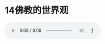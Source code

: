 
# 14佛教的世界观

<audio controls src="https://s3.ap-northeast-1.wasabisys.com/hdcx/jmy/%e6%85%a7%e7%81%af%e7%a6%85%e4%bf%ae%e8%af%be/%e6%85%a7%e7%81%af%e7%a6%85%e4%bf%ae%e8%af%be%e7%ac%ac%e4%ba%8c%e5%86%8c/15%20%e4%bd%9b%e6%95%99%e7%9a%84%e4%b8%96%e7%95%8c%e8%a7%82(2004).mp3" />

import TOCInline from '@theme/TOCInline';

<details>
<summary>目录</summary>
<TOCInline toc={toc} maxHeadingLevel='6' />
</details>

import Mypara from '@site/src/components/myp';

<Mypara />

## 一、学习佛教世界观的重要性

为什么要讲佛教的世界观呢？因为，虽然佛教的世界观是一门普通的常识，但对佛教徒或研究佛教的人来说，却是相当重要的。

有些人认为，因为佛教讲空性，所以就没有什么世界观或人生观等概念；也有人认为，佛教只不过就是烧香磕头，劝人向善而已。这两种观点都是片面的，其实佛教并非如此简单。虽然佛教是讲空性，但并不是说万物皆不存在；烧香磕头也不能代表佛教，更不能阐明佛教教义；还有，劝人向善的确是佛教所宣扬的，但却并不是佛教独一无二的特点，例如：传统儒家的“己所不欲，勿施于人”等教导，也同样是在劝人向善。由此可见，上述这些观点，都是因为对佛教的一知半解所造成的。为了让更多的人弄清这一点，所以有必要就此问题进行一些研讨。

要讨论这个题目的另一个原因，是因为佛教经典对宇宙构成的描述，与现代自然科学所发现的结果，从表面上看似乎有部分冲突。一些不懂佛教教义的人，就因此而认为佛教不科学，并连带地将佛教的一些修法与见解，也认定为是不准确、不合理的。之所以有这样的看法，主要是由于没有系统地学过佛教，因此也就无法透彻地了解佛教的真正见解。

在西方历史上，曾出现过多次宗教与科学之间的争论。每当此时，自然科学往往能提出强有力的、具说服力的证据，来驳斥宗教的部分理论；然而，不但现代科学无法推翻或证明西方宗教所阐述的造物主，就连这些宗教本身，也不能令人信服地说明这一点。如此一来，有些人就以点代面，想当然地依此类推，对所有宗教、所有教派，以及所有的修法和见解，都抱持同样的观感，认为它们都是迷信、愚昧、消极、落后的代名词，佛教当然也难逃此劫。为了澄清这些误会，为了消除这些成见，就理当以研学佛教世界观作为切入点。

因此，虽然佛教特有的教义包括缘起性空、大空性、大光明、生起次第、圆满次第等一系列的见解和修法，但此处暂时不讲这些，而只就佛教的世界观进行一些必要的讨论。

这个题目如果深入地讲，就必须要对宇宙形成理论作广泛的研究，其复杂性可想而知，所以今天只是浅谈而已，希望能以此提供给诸位一些思维的线索。

## 二、佛教的微观世界观

要完整地叙述佛教的世界观，就要从微观世界与宏观世界两个层面来讲。

首先讲微观世界：佛教的很多基本教派在对微观世界的观点上，都存在着许多分歧，其缘由可上溯到近三千年以前，佛在转法轮时，曾有意地宣讲了不同的教言，人们根据各自所听到的法语，从而创立了不同的教派。基本教派有四：一切有部、经部、唯识宗与中观派。（如果将密宗单独分开，则就是第五派了，但此处暂时不讲密宗的见解。）如从大小乘的角度来分，则一切有部和经部属于小乘，唯识宗和中观派属于大乘。四大基本教派的见解像楼梯一样，分成四种不同层次，一层高过一层。

之所以有这样不同的层次，是因为佛考虑到众生的承受能力不同。如果一开始传法就讲中观或密宗，闻法者会难以接受，并因此退失信心，从而不能进入解脱道。如果这一世不能走解脱的路，下一世能否再有这样的机会就很难说了。为了给众生培植相应的善根，为了适应不同众生的根基，佛才会以不同教言的方便来因材施教。也可以说，是因为众生需要不同的引导，才会有这些教派的创立。这一切，都是度化众生的善巧方便，而并不是佛教论师或高僧大德们彼此之间的观点存在着分歧或者矛盾所导致的。

下面分别就四大基本教派的观点一一进行介绍：

### （一）一切有部的观点

一切有部认为：外界的山河大地、房舍以及肉身等所有的粗大物质，都是由微尘所组成的。佛经中所谓的微尘，就如同科学目前所发现的基本粒子--质子、中子、光子、介子、超子等等一样，是构成物质的极小单位。他们认为，所有粗大的物质，都是由细小的微尘所组成的。虽然《具舍论》中对非常细微的、最小的物质结构体，安立了许多不同的名词：极微、微尘、铁尘、水尘、兔毛尘、羊毛尘、象毛尘、日光尘等等，但我们暂时知道是“微尘”就足够了。微尘又是由最细小的极微尘组成，这个极微尘已经细小到不能再被分割，或说已经分到不能再分的地步，所以叫做无方分极微尘。这种极微尘是实有的，它是物质构成的基本元素，所有粗大的物质，则只不过是极微尘的产物而已。

也就是说，山河大地、人体、房舍等粗大的物质，都是由许多极微尘堆积而成的，除了极微尘以外，这些物质实际上都不存在。众多极微尘的累积，就会使人形成幻觉。所谓的幻觉，就是以为物质确有形状、颜色等等。然而，这些错觉中的山河大地、人体、房舍等却并不存在，只不过是一些没有形状、颜色的极微尘而已。

极微尘与极微尘之间，有空间相隔。这种极微尘之间的空隙，虽然从宏观世界的角度来看是很渺小的，但在微观世界里，它还是有相当大的距离。

一切有部同时认为：精神也可以被分割，但无法像物质那样由方向来分，而是经由时间来分。譬如一个人心中冒起了一刹那的念头，虽然这一刹那的念头在宏观世界里是非常短暂的，但从微观世界的角度来看，这一瞬间的念头也可以再分成许多前后的阶段，直至最后分到实有的无分刹那。

另外，一切有部还将时间、空间、速度、方向等法都抉择为实有。

由时间将精神分割到不能再分的无分刹那，与物质的最小单位极微尘相结合，这两个元素就构成了人，除此之外，我与众生都不成立。一切有部就是经由极微尘以及无分刹那来抉择人无我，再以此为理论基础，从而证达阿罗汉的果位。

### （二）经部的观点

经部关于微观世界的观点，基本上与一切有部相似。二者之间的差别，在于经部进一步将时间、空间、速度、方向等判定为非实有。

何谓空间？所谓空间，就是在一个范围内没有被任何物体所占据的位置，这种没有被占的位置，就是空间，除此以外，并没有空间的存在。如果有东西占据了某个位置，这个位置就没有空间了；当物体被移走后，腾出来的位置就是空间。由此可见，所谓的空间，实际上是假立的、不实在的。

再说时间，不论是一分钟或一小时，一个月或一年，都只不过是物质变化的过程而已，除此之外，并不存在所谓的时间。我们只能通过世上万物的变化来判定时间，譬如根据气候的变化过程，而建立起春夏秋冬的时间概念等等。这种物质变化的过程，我们称之为时间。

我们可以设想，如果太空中没有任何星球的话，我们能算定时间吗？不能。由此可知，时间只不过是以物质变化为基础，由人的意识而增上安立的法。

虽然现代物理学对时间也有不同说法，到底时间存不存在，它的本体究竟为何，都是学术界激烈讨论的课题之一，但经部的论师们却认为，时间只是人的一种概念而已，除了物质的变化以外，实际上并不存在独立的时间本质。

那么速度又是什么呢？只是物质运动的过程而已。除了物质以外，并没有速度可言。譬如，当某个物体在静止状态下，它是处于零的位置；在第一刹那，它进入第一个位置；在第二刹那，进入第二个位置......这样就形成了所谓的“速度”。由上可知，无论物体是在零的位置，还是正进入第一、第二、第三等位置时，都是除了物质自身的本性以外，不存在任何实质上的速度。

虽然从宏观而言，用我们的肉眼可以看到一个物体迁移的速度；但从微观的角度而言，它却不存在任何真正意义上的迁移。因为一个极微尘才刚产生，在还来不及迁移之际，就当即消失了。这个观点，与德国物理学家海森堡的“测不准原理”比较接近。

方向也是如此。譬如，我们如果以一个基点为中心，来指出东南西北的方向，这些所谓的方向也只是相对的，而不是绝对的。因为如果向东移动一段距离，重设一个基点的话，原来的东方就变成现在的西方了......类似的例子还有很多，故不一一陈述。

以上内容，为经部与一切有部的差异。

二者的共同点是，经部也同样认为粗大的物质并不独立存在，所谓的存在只是由许多的极微尘占据了空间而已。但极微尘为什么会聚集在某个空间而不分散呢？他们对此解释道，这是由于每一个微尘都可分成地、水、火、风四大的缘故。请大家注意，这里所说的地、水、火、风，并非我们平时所看到的地、水、火、风，而是指某种能力。

所谓“水”，是指将微尘聚集在一起，而不让它们分散的能力。由于每个微尘中都有水的成分，即彼此之间的吸引力，所以不会散开，但在经部的一些论著中，却将其归为风的力量。而在物理学中，则称其为“粒子之间的引力”；所谓“地”，不是指宏观世界里的地，而是指所有坚硬的物质，如骨头、金属等物质中的坚硬成分都属于地；除了四大之外，还有一种无形的力量，就是众生的共业，这是现代科学所无法证明的。

以上内容，是经部关于微观世界的观点。

早在公元前四世纪，西方的科学家们就提出过原子学说。他们认为，世界最基本的成分，是物质的最小碎片，这种碎片希腊文称为 atomos，即不可再分割的意思。原子的英文写法 atom，即来源于此。几千年来，人类一直认为原子是构成宇宙万物的最小单位，但事实证明，原子根本不是坚实而不可分的物质，而是极为微小的能源贮藏室。直至二十世纪初期，科学家们才对原子的结构有了新的了解，并开始探讨潜藏于原子中的巨大能量。在每一个原子的中心，是由质子(proton)和中子(neutron)组成的原子核，原子核周围有电子(electron)围绕旋转。

而夸克学说的提出，更使世人对微观世界的认识尺度分别缩小到原来的十亿分之一（相对于原子）和万分之一（相对于原子核）。但即使是夸克、轻子和传播子（即传递力的粒子）这些现代科学目前所发现的更为基本的粒子，其细微程度仍远远不及经部与一切有部所说的极微尘。

更重要的差别是，经部和一切有部通过对微尘的发现，从而抉择出人无我，并由此走向解脱；而物理学对基本粒子的研究结果，却不幸被用于现代武器的推陈出新方面。双方所走路线的不同，是显而易见的。

### （三）唯识宗的观点

唯识宗认为，如果不详细观察的话，外界的物质在表面上是存在的；要是深入地进行观察，则外界物质的实有性就无法成立。为何无法成立呢？因为，如果用最简单的分解方法来观察物质，就根本找不到物质终极的实有性，也就是说，根本就不存在任何基本粒子，表面上的存在只不过是一种幻觉而已。这也是佛教独有的论点之一，其他学说都还没有达到这个境界。

在唯识宗的微观世界里，没有真正的物质存在，所有的物质经过观察后，都是内心的现象。这种观点的某些部分，有点像贝克莱的“经验论”，但二者的差异之处也很多。然而，我们不能因为它们有一点像，便认定唯识宗就是唯心论。这好比牛羊头上都有角，却不能因此而认为牛就是羊，羊就是牛一样。既然所有的教派都是人创立的，其间必定会有某些共同点，但细微的共同点不足以认定此即彼，彼即此。

总之，唯识宗的微观世界，是一个非常内在的精神世界，外在的物质世界对他们而言并不存在。

### （四）中观派的观点

中观派有两种观点，其中最究竟的见解就是空性。从空性的角度来说，已经不存在所谓的微观或宏观世界，一切都是空性。但中观也讲世俗谛，所谓世俗谛，就是从眼耳鼻舌等感官所得出的结论。

从世俗谛的角度来说，中观也有两种：一种是与唯识宗类似，即认为不存在物质的微观世界；但大部分的中观世俗谛见解，也可以称之为世间观。所谓世间观是指：在正常情况下，如果以眼耳鼻舌身能够感知到某种物质，就承认它的存在。譬如，如果能看到或听到某种事物，就承认这个事物的存在。

佛曾说过：“世间人会与我争论，但我不与世间人争论。世间人认为存在的，我也承认是存在；世间人认为不存在的，我也承认是不存在。”这句话的意思就是：从世俗的角度来看，外在的山河大地等不可能不存在，肯定是存在的，只不过这是世俗人的见解，是眼耳鼻舌所得出的结论。这就是世间观，很多中观世俗谛的境界就是如此。

在世间观的世俗谛境界中，也存在着物质的微观世界。这种见解与经部的观点十分相似：外界粗大的物质是由许多极微尘构成的，很多极微尘堆积成不同的形状，并由人替这些不同的形状取了不同的名字，如房子、车子等等，而实际上它们只是一堆堆的微尘而已。

总结四个基本教派的论点如下：由于唯识宗认为没有物质的微观世界，所以就暂且不谈；其他三派大部分的见解，都承认物质的微观世界。

中观派则是将一切有部与经部认为不可再分割的无方分极微尘分解尽了，什么都不存在--虚空一片，物质的本体越往深处寻找就越找不到，最终达到无中无边的空性境界。就像万里无云的晴朗天空，没有天地万物、喜乐悲苦，这就是中观的空性。

小乘的微观世界观，与早期自然哲学的原子论，或经典物理在物质结构上的发现，是有一点点相似的。但是中观派和唯识派遮破了这种论点，而认为：根本就没有任何基本粒子的存在。但目前科学领域的研究结果却尚未达到这种境界，量子力学虽说比较接近，但也只是接近而已。

我曾与几位数学家，以及权威的量子物理学家探讨过这个问题，他们都认为物质最终是不可能变成虚空的，即便质量可以转变成能量，但能量却不可能消失。目前科学的观点仅止于此，但从佛教的角度来看，这还不够深。

这几年我看了一些物理学方面的书，并多次向物理学专家请教，也学到了一些东西，但对我来说却是了无新意，因为其中的许多观点与佛教是一致的，而且在经书中都已讲得非常透彻。只是他们的结论是靠仪器实验出来的，而我们的结论则是由推理或前辈的证悟而来，差别仅此而已。不论是爱因斯坦的相对论，或是玻尔等人的量子力学，我都不觉得特别新鲜，反倒认为这些理论还未达至巅峰，有必要继续发展。

综上所述，中观的微观世界观，其境界已经超越了最先进的物理学说。至于密宗，则更有着非常奥妙的、准确的、实用的微观世界的观点，但现在还不必急着讲，此处只讲显宗的观点。

仅就微观世界的论点而言，纵观全世界所有的学说，不论是宗教的、科学的还是哲学的，没有一个能比佛经讲得更为透彻。我们可以肯定地说，佛教的微观世界观，已经远远超越了所有目前已知的其他学说。如果量子力学能不断发展进步，也有可能达到佛教微观世界的部分境界，但即便经过成千上万年的发展，它也不会超越佛教的究竟境界。

无数的事例可以证明，世间的科学理论永远无法抵达究竟，终将被新的观点所替代。我们都知道，虽然经典物理学家也曾宣布：物理学的研究成果已经达到了顶峰！但随着爱因斯坦等人的相继出现，经典物理学的观点就陷入了尴尬的境地，而不得不被推翻。

佛教中观的微观世界的境界却不是这样，在这种境界中，物质世界已经被分解到虚空的状态，所以没有再超越它的可能。

有些人因为不了解佛教的推断方式，所以不能接受上述观点，不接受也无妨，这是个人的问题，能否接受通常要看个人的理解程度。诸位也许对量子力学的观点比较精通，但对佛经中的观点却不一定能了解得十分透彻，所以自然会有这样那样的看法，但无论如何，绝不是因为我是佛教徒才如此自卖自夸，如果单纯因为我们是佛教徒才这样说，那就是片面的看法，是站不住脚的。假如无根无据地夸大其词，也就毫无意义；如果所讲的观点有根据、合逻辑，则在任何情况下都经得起考验。 总之，佛教教理的无懈可击，是不可否认的事实，我们只需拿几本其他宗教或者学科的书与佛经比较一下，就可以一见分晓。

言归正传，佛教的微观世界观为何要如此抉择物质呢？其宗旨，是要借此打破我们对人、对事、对钱财名利等世间万法的执着。至于其他学说，则有着与佛教截然不同的目的。

## 三、佛教的宏观世界观

世人对佛教的最大误解，主要是在宏观世界的问题上。譬如：有人认为，《具舍论》中没有说地球是圆球形；《时轮金刚》也没有提到这个世界是圆形的；佛经中对须弥山、月亮、太阳以及四大部洲等等的描述，与科学家们从月球上或太空中所看到的情形也是大相径庭；还有，佛经所说的太阳围绕四大洲的观点，也与现代科学所发现的事实恰恰相反；另外，经书中在描绘月球的时候，提及了月球上的天人以及天人的宫殿等等。但大家都知道，一九六九年的七月二十日下午，阿波罗十一号正式在月球上登陆。三位太空人在月球上进行了长达二十一小时的探测，却没有发现任何的天人或宫殿......这些事实是无法回避的，因为这在佛经中叫做现量，就是能清清楚楚地见到。

难道是佛的错误吗？为什么会有这样的矛盾呢？是不是现代科学发达以后，就出现了新的世界观，所以我们才要去寻找答案？这一切，就是今天要讲的主题。

其实，释迦牟尼佛住世时，就早已回答了这个问题。我们都知道，现代科学的历史只有三百多年，二千多年前结集的佛经，虽然不可能存在与现代科学研究成果相抵触的问题，但在当时的佛经中，就有了自己的问题和答案。当时的佛教学者，便已经就佛经与佛经之间对宇宙构成，以及我们所生存的这个世界的不同描述提出过疑问。譬如《具舍论》与《时轮金刚》对宇宙构成的描述就有非常大的出入，关于日食和月食的说法也有很多种，以至于后来的佛教学者对此产生了诸多疑问：难道是有两个世界？还是一个世界有几种不同的描述？于是乎学者们就到佛经中去寻找答案，结果他们找到了。那么，佛经中对这些差异是如何解释的呢？下面我们分别进行讲解：

第一、关于对宇宙不同描述的解释，有以下的几种：

1、在《时轮金刚》的一个大疏里将此问题讲得非常清楚。这个《时轮金刚大疏》，是以前的香巴拉人写的，距今有二千一百八十一年的历史。后来西藏人也写了很多这方面的书，距今也有七、八百年左右，所以，这些都不可能是为了应付登陆月球或物理学的发展，才被动地来思考该如何进行解释的。

针对《具舍论》与《时轮金刚》对宇宙结构描述之间的巨大差异，《大疏》以恰如其分的理由向我们一语道破：问题的关键，在于佛陀传法的内容不是根据自己的证悟境界，而是取决于听众的接受能力。其主要考量，是看对方能否受益。

如果能利益众生，就算所讲的与事实不尽相符，佛也会暂时先这样讲，然后再慢慢地引导；如对众生有害，就算事实的确如此，佛也不会如实告知。听众能承受到什么程度，唯有佛才知道。因为佛有他心通，所以十分清楚地知道，在当时的社会环境及文化背景下，只有这么讲才能让听众接受，从而利益那些众生。由此可知，佛之所以说大地是平面的，中间有须弥山等等，都是度化众生的一种权巧方便。

不仅《大疏》之类的论著这样进行解释，包括佛陀自己也作过类似的解答。比如，针对释迦牟尼佛在不同场合谈及当初自己是如何发菩提心，如何走上解脱道前后说法之间的偏差，一位弟子就曾问道：为何从前您说是在某尊佛前发心，现在又说在另一尊佛前发的心呢？佛陀对此回答道：我传法的内容是随众生的根基而定，针对以前那些人，就要那么讲，他们才能接受；对于后来的这些人，只有这样讲，才能对他们有益。唯一的衡量标准，就是众生的利益。由此可见，佛陀传法的内容，是随众生的根基而变的。

这是否意味着佛永远都不讲真理，只随众生根基而说呢？也不是。这只能说明：因为众生的根基千差万别，所以进入佛门的途径也是各不相同的。在经由不同方法逐步将各类众生引导入门之后，最终的解脱道还是只有一条。

佛经中对同一事物或现象之所以有多种不同的描述，其原因就在于此。至于佛经的描述与现代科学发现之间的差异，想必也就不难理解了。

2、无论是《具舍论》或《时轮金刚》，其中对宇宙结构所作的描述，从空性的角度来说，都是众生的幻觉，都不可能实有存在；但从世俗谛或众生的角度来看，两者的描述都有可能。也就是说，在某些人的境界中，宇宙的结构正如《具舍论》所言；而在另一些人的境界中，宇宙的结构又如《时轮金刚》中所说的一样。因此，针对不同业感的众生，佛的开示也不只一种。

另外，《时轮金刚大疏》中还提到：在一个五肘深五肘宽的岩洞里，可以容纳转轮王与他的四部大军。也即是说，从一个普通人的角度而言，这只是一个小小的山洞；但对另一个众生而言，则可以容纳转轮王以及他所率领的千军万马。

《大疏》中又说道：令人类垂涎三尺的一桌丰盛美食，在饿鬼众生的境界中却根本不存在；对于造作过杀生等严重罪业的地狱众生而言，在如同针尖般大小的微尘上，也会出现险恶峻峭的高山。

对于这些看似矛盾重重的描述，该如何解释呢？其主要原因，就在于不同众生会有不同的认知或者“业感”，因为这些景象都不是外在的，而是一种内在的缘起。这好比密勒日巴尊者钻到牛角中去，牛角没有变大，密勒日巴也没有缩小一样，但这却是谁也抹杀不了的事实。

依照佛陀所讲的观点，不同的众生看同一个星球，各自会看到不同的形状，因为内在缘起的差别会影响到外在的缘起。佛教所讲的这些奇妙现象，蕴含着现代科学与哲学以前从未接触过，将来也不可能彻底知晓的真理。

当修行不足的时候，外在的诱惑会变得强大有力，从而使内在的能力无法与之抗衡；当修行达到一定程度，而使内心获得自在之后，内在的能力就能随意改变外在的状况。现代科学无法解释这一点，即使爱因斯坦提出了相对论，但从佛教的角度来看，其深度和广度却远远不够。

虽然佛陀将这个世界描述成很多不同的形状，但并非意味着这个世界同时存在这么多不同的形状，而是表明一个世界在不同众生的眼里，会显现出不同的面貌，其原因就在于内在因缘的不同，只有佛才能知道个中奥妙。佛经中对这个世界的各种描述就是由此而来的。

也许有人会提出疑问：为什么没有一部佛经中的描述，符合现代科学所发现的世界“真相”呢？

因为，在当时人的概念中，大地就是平面的，太阳围绕着大地而转。虽然从现代人的角度而言，这些观念是错误的，但在这些相对来说不是很关键的问题上，佛陀都不会与世人争论。不论地球是圆的还是平的，对希求解脱的人来说并不重要，对修行也不会有丝毫影响。因为这些都是小问题，佛也就无需与世人争辩，但在重要的关键问题上，佛却非常认真，力图要推翻世人的错误观点。譬如，我们始终认为有一个“我”的存在，对此，佛就不遗余力地加以破斥。佛的说法原则，是抓根不抓枝。

佛陀传法先后只持续了四十多年的时间，宣讲《具舍论》与《时轮金刚》中间相隔的年头也只有三十多年，在这短短的时间内，以佛陀浩瀚如海般的智慧，怎么可能讲到后面就忘了前面是如何讲的，然后又重新再讲一个不同的观点呢？即使普通人在说话时，也会注意到前后的一贯性，不可能前后颠倒，信口开河。所以，佛陀如此传法，是有世人无法测度之密意的。

实际上，不要说我们生存的这个小小的世界，就算是太阳系、银河系，乃至整个宇宙所有成员的一切运动，佛也了解得一清二楚。关于这一点，我们只需将《时轮金刚》天文学与现代天文学的某些数据作一比较，就可以真相大白，譬如：

 古今天文学比较 | 现代天文学 | 《时轮金刚》天文学
------|------|--------
 主要天文数据 | （单位：天） | （单位：天）
 地球公转轨道周期 | 365 | 365
 月球轨道周期 | 27.3217 | 27.395343
 火星轨道周期 | 686.980 | 687
 水星轨道周期 | 87.968 | 87.97
 土星轨道周期 | 10759.2 | 10766
 金星轨道周期 | 224.701 | 224.7
 木星轨道周期 | 4332.6 | 4332
 黄白道交点周期 | 6793.460 | 6792.99

**注：两个天文学的小数进位取值不一定相同。**

其中黄道和白道的两个交点，在《时轮金刚》天文学中取名为罗睺罗的头和尾，罗睺罗是传说中的动物，因此有些人就误解了佛教的天文学，以为这只不过是一些神话传说而已。但从上面的数字可见，除了土星的周期以外，其他结果与现代天文学的计算结果有着惊人的相似。

我们都知道，为了研究月球等天体的运动，几个世纪以来，许多天文学家耗尽了毕生的精力；但是，没有借助于任何精密仪器，仅凭着超人的智慧，佛陀便早已用精确度极高的数据，十分准确地描述了月球在其轨道上运动的平均速度和近地点与远地点的速度，以及其他星球的顺行、留、逆行\[1\]等运动的情况。

具有如此智慧的佛陀，又怎么可能毫无意义地说出先后矛盾的话来呢？绝不可能！

3、佛经对宇宙结构的描述众说纷纭的另一个原因，是因为如果经书中只有一种描述，大家就会从此认定宇宙只是这个样子，世界肯定就是这样，继而使其成为固定不变的一种执着。正因为佛经中有各种各样的描述，孰是孰非很难确定，世人就不会固守一见，从而最终了解到：原来外境是随着众生的因缘而变的。

所以，要了解佛教或是想研究佛经，就必须饱览佛教经论。无论是要支持或是批评佛教，就算没有读遍所有的经论，至少也要掌握其中的关键。如果只是翻过几本经书，就想对佛教妄加评论，是非常草率的做法，谁也没有资格这么做。在仅知皮毛的情况下，任何评语都是盲目的、无知的。这就像要评价基督教的观点，首先就必须熟读圣经，假设除了知道耶稣这个人以外，对基督教的其他教义都一窍不通，又如何去加以评论呢？

上述观点除了在《时轮金刚》中提过以外，在一千多年前的学者所着的《般若波罗密多释》中也宣说过同样的道理。

第二、佛经中曾讲道：月球上有天人和天人的宫殿。可是当宇航员登上月球时，却只能失望地看到一个毫无生机的星球。

如果要问其中谁对谁错，应该是双方都没错。我们在承认科学发现的同时，也要记住佛曾亲口所说的话：“世间人与我争论，我不与世间人争论；世间人认为存在的，我也承认是存在；世间人认为不存在的，我也承认是不存在。”所以，佛教的包容性很大。不仅是现代的，就是千百万年以后的科学新发现，佛教都可以包容。

佛所说的“世间人”，并不是指任何一个人的胡思乱想，而是指在正常情况下，以人的眼耳鼻舌等感官所得出的结论。如果我们看到此屋中没有骆驼和大象，佛也会认定是没有；如果我们看到此屋中有很多人，佛也会承认有很多人。当佛站在我们世间人的立场来看问题时，由于这些是我们眼睛所得到的结论，佛就会予以承认。

同理，虽然现代科学是依靠各种仪器来作实验，下定论，但仪器最终还是要靠人的眼睛来观察。说穿了，实验都是人作出来的，而人靠的就是眼耳鼻舌身。这些感官在正常情况下所得到的结论，佛永远都不会否定。只要是经过无可非议的实验所得到的结论或新生的事物，佛教都会接纳。只要是佛教徒，都应该知道这一点。从这个意义上讲，佛教的宏观世界观有着无限发展的空间，这是非常重要的。

既然我们不否认现代科学对宇宙的准确认知，那么佛陀为什么要在荒凉寂寥的月球上描绘出美丽的天人和华丽的宫殿呢？

其实，佛并没有说月球上存在着以普通人类的肉眼可以看到的天人和宫殿，并不是说在月球上存在着人类的城市，而是说有天人的城市。如果佛说有人类的城市在月球上，人们就应该能看到；如果月球上只有天人的城市，则人类就不一定能看到。

佛曾说过，两种不同道的众生在看同一个东西时，会得到两种不同的结论。人只能看到人的世界，而看不到天人的世界。就像人的肉眼只能看到粗大的物质，而看不到无线电波等更细微的物质形态，但却不能说因为我们看不见，无线电波就不存在。同样，天人的世界也不是我们所能看到的。

这种说法合乎逻辑吗？其逻辑性非常强！两种完全不同道的众生，其器官的构造与阿赖耶识中的种子都截然不同，当他们同时看一个东西时，看到的会是两种不同的结果。如同有些鱼类和人类的感受不同一样，天人和人类之间的差别就更大，他们在观察同一外境时，所得出的结果就更不相同。由于天人比人类高一个生命档次，所以天人可以看到人的世界，而人却不能看到天人的世界。总而言之，问题的答案应该是，因为佛并没有说月球上有人可以看到的城市，所以佛的说法没有错。

这不是新的答案，而是几千年前就有的答案，也是非常精妙的回答。如何能证明这一点呢？佛经中讲过：以前有一种老鼠，专门住在火坑中，以火为食却毫发无损；过去还有一种衣服，穿脏了不能用水洗，而是要扔到火里，以熊熊烈火来清除衣服上的污垢，却不会烧坏衣服，因为这种衣服的原料是石材。在中国的史籍中，也有这样的记载。

因为那种老鼠的身体构造与我们不同，就像用石材做的衣服与用普通布料做的衣服不同，所以能够承受烈火的高温一样，老鼠对火的感觉也与我们人类完全不一样，因此就可以生活在火里。虽然现在没有再听说有此类动物，可能是已经绝种了，但很多人都知道，在海底的火山口附近，即使水温高达摄氏二百度，却仍然有一些鱼类常年生活于其间，完全不受高温的影响。如果是人类或其他鱼类，则绝对无法在这种环境中生存。

从以上这些例子可以得出一个结论，不是所有众生对冷热疼痛的感受都一样。既然感觉可以如此不同，那么眼睛所看到的现象不尽相同也是合情合理的。类似的逻辑还有很多，此处无需赘述。

如果从这个角度来推理的话，就根本没有理由执持一般人所谓“眼见为凭”的正确性。难道在整个宇宙中，唯有人眼所见才算是真理吗？并非如此！我们不能排除有比我们看得更清楚、更透彻的生命存在，而且也不能排除他们在看我们所了知的太阳系之时，会看到一个跟我们所见的世界完全不同的世界。

我们对外在冷热疼痛等等的感觉，其实也是一种内在的特殊因缘反映在表面上而已。而人类正常的感官反应，也只是相对地准确，而不是绝对真理。人类的许多传统观念已经被量子力学推翻，而量子力学无法推翻的观念，却早已被佛理所推翻了。因此，我们没有理由固守己见地坚持：只有我们所看见的才是唯一的真理！

对佛教修行人来说，这是很容易接受的。譬如：密勒日巴尊者能自在地穿越悬崖，或双盘坐在空中；有些成就者的脚踩在石头上，就像是踩在泥地上一样，立刻可以现出脚印；又有些瑜伽士能够穿越墙壁等等。这些不可否认的事实，便足以颠覆传统的旧观念。

现代人很傲慢，总喜欢将自己没看到或想不通的归结为不存在。没有看到是事实，但这却不能说明不存在。譬如，在三百多年前，还没有量子力学理论的出现，可它当时是不是绝对不存在呢？当然不是，只是未被人发现而已。同样，有关月球的问题，也要从这个角度来分析。

必须强调的一点是，并不是在人类登陆月球，并发现它是个不毛之地之后，我们才开始去寻找问题的答案，而是由于佛学家们考虑得非常周到，所以二千多年前的佛教典籍中，就已经有了答案。

总结以上各点可知，佛教的微观世界境界不仅超越了早期的自然哲学原子论，也超越了现代量子力学的论点；而佛教在宏观世界领域中，已经令人心悦诚服地分析出：宇宙构成的许多类型，是由于众生内在因缘的不同所致。反观科学和其他学说，他们只是一成不变地死认一个我们熟知的圆形地球，月球则是死寂一片，从没有推测过一个地球或月球同时有不同现象存在的可能性。仅从这一点而言，我们也无法否认佛教宏观世界观的先进性与包容性远胜于现有的其他学说。

总而言之，作为一种学说，或是像佛教这样极具逻辑性的宗教，其所有的观点都必须有根据、合逻辑。在佛教的世界观中，微观世界与现代的物理学既有相同点，也有超越其上的地方；而宏观世界与现代科学的相同点，大家可参阅《大方广佛华严经》的第九品。在第九品中讲道：太空中漫布着许许多多的世界，其数量是无边无际的。这不仅与现代科学的发现一致，更远远超越了日心说和地心说；至于宏观世界与科学的不同点，则是佛陀为了令众生入道的一种权巧方便；还有许多佛教特有的、超胜于科学的观点，则是现代科学根本无法解释的。

在西方，时常有媒体或科学工作者到寺庙或佛学院去探讨这类问题，可是我们这里目前还没有，除了一些人在看过《具舍论》后，有时会私下进行讨论之外，几乎没有其他交换意见的机会。但自然科学的观点现在连小学生都知道，当佛经中所讲的与其发生冲突时，大家就会产生怀疑。有些人打骨子里就轻视佛经，认为里面的全部内容都是不科学的。

针对这些现状，就有必要向大家介绍佛教的世界观，这需要从微观和宏观两方面着手：微观世界观包括相同的和超越的部分；宏观世界观则包括相同的、表面上不同的以及超越的部分。一旦建立起这些框架与思路，讲起来就比较容易被了解。凡是稍有智慧与思维能力的人，都不太会排斥佛教的理论及行为，而佛教也永远无惧于智者的观察。

由于不了解这些论点，就会产生诸多误解。

以前，我们比较了解的是东方文化，所以只认为大乘佛法是整个东方文明中最辩证、最透彻、最顶峰的思想。后来逐渐看到了西方哲学和科学理论，才深深地体会到，佛法不仅是东方文化的顶峰，而且也是全人类所有文化中最伟大、最顶峰的思想。

仅仅从世间的角度来说，佛法所强调的自由、和平、平等、民主、真诚、环保、素食、卫生、节约等理念，也是真正的跨世纪思想。因此，我个人认为，无论是对任何人来说，没有机会读佛书都是人生最大的遗憾！

在这个充满着冷嘲热讽的世界里，深广理性的智慧从古至今就容易被世人所忽视，但我们深信，佛陀的智慧和慈悲，定能为人类社会带来新的希望！

:::info 注释
\[1\] 顺行、留、逆行：都是指行星的视运动，即我们在地球上所看到的行星运动；顺行是指自西向东运动；逆行是指自东向西运动；留是指行星与恒星的相对位置基本不变。这三种视运动是地球和行星两者的公转运动合成后，在天球上的反映。
:::
